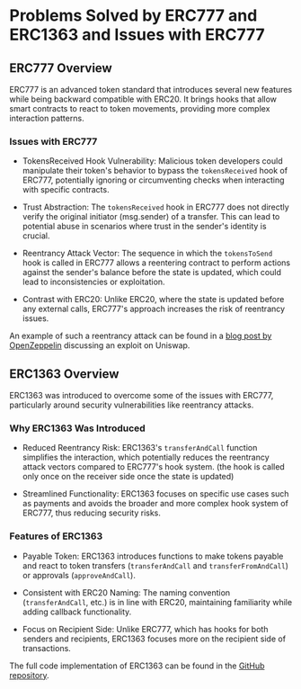 # Problems Solved by ERC777 and ERC1363 and Issues with ERC777

## ERC777 Overview

ERC777 is an advanced token standard that introduces several new features while being backward compatible with ERC20. It brings hooks that allow smart contracts to react to token movements, providing more complex interaction patterns.

### Issues with ERC777

- TokensReceived Hook Vulnerability: Malicious token developers could manipulate their token's behavior to bypass the `tokensReceived` hook of ERC777, potentially ignoring or circumventing checks when interacting with specific contracts.

- Trust Abstraction: The `tokensReceived` hook in ERC777 does not directly verify the original initiator (msg.sender) of a transfer. This can lead to potential abuse in scenarios where trust in the sender's identity is crucial.

- Reentrancy Attack Vector: The sequence in which the `tokensToSend` hook is called in ERC777 allows a reentering contract to perform actions against the sender's balance before the state is updated, which could lead to inconsistencies or exploitation.

- Contrast with ERC20: Unlike ERC20, where the state is updated before any external calls, ERC777's approach increases the risk of reentrancy issues.

An example of such a reentrancy attack can be found in a [blog post by OpenZeppelin](https://blog.openzeppelin.com/exploiting-uniswap-from-reentrancy-to-actual-profit) discussing an exploit on Uniswap.

## ERC1363 Overview

ERC1363 was introduced to overcome some of the issues with ERC777, particularly around security vulnerabilities like reentrancy attacks.

### Why ERC1363 Was Introduced

- Reduced Reentrancy Risk: ERC1363's `transferAndCall` function simplifies the interaction, which potentially reduces the reentrancy attack vectors compared to ERC777's hook system. (the hook is called only once on the receiver side once the state is updated)

- Streamlined Functionality: ERC1363 focuses on specific use cases such as payments and avoids the broader and more complex hook system of ERC777, thus reducing security risks.

### Features of ERC1363

- Payable Token: ERC1363 introduces functions to make tokens payable and react to token transfers (`transferAndCall` and `transferFromAndCall`) or approvals (`approveAndCall`).

- Consistent with ERC20 Naming: The naming convention (`transferAndCall`, etc.) is in line with ERC20, maintaining familiarity while adding callback functionality.

- Focus on Recipient Side: Unlike ERC777, which has hooks for both senders and recipients, ERC1363 focuses more on the recipient side of transactions.

The full code implementation of ERC1363 can be found in the [GitHub repository](https://github.com/vittominacori/erc1363-payable-token/blob/master/contracts/token/ERC1363/ERC1363.sol).
